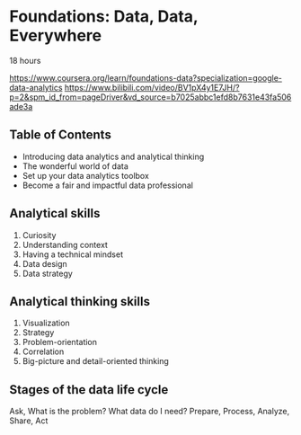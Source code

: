 # Foundations: Data, Data, Everywhere

18 hours

https://www.coursera.org/learn/foundations-data?specialization=google-data-analytics
https://www.bilibili.com/video/BV1pX4y1E7JH/?p=2&spm_id_from=pageDriver&vd_source=b7025abbc1efd8b7631e43fa506ade3a

## Table of Contents

- Introducing data analytics and analytical thinking
- The wonderful world of data
- Set up your data analytics toolbox
- Become a fair and impactful data professional

## Analytical skills

1. Curiosity
2. Understanding context
3. Having a technical mindset
4. Data design
5. Data strategy

## Analytical thinking skills

1. Visualization
2. Strategy
3. Problem-orientation
4. Correlation
5. Big-picture and detail-oriented thinking

## Stages of the data life cycle

Ask, What is the problem? What data do I need?
Prepare,
Process,
Analyze,
Share, 
Act
